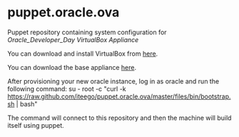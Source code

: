 puppet.oracle.ova
=================

Puppet repository containing system configuration for *Oracle_Developer_Day VirtualBox Appliance*

You can download and install VirtualBox from [here](https://www.virtualbox.org).

You can download the base appliance [here](http://www.oracle.com/technetwork/database/enterprise-edition/databaseappdev-vm-161299.html).

After provisioning your new oracle instance, log in as oracle and run the following command:
    su - root -c "curl -k https://raw.github.com/iteego/puppet.oracle.ova/master/files/bin/bootstrap.sh | bash"

The command will connect to this repository and then the machine will build itself using puppet.

